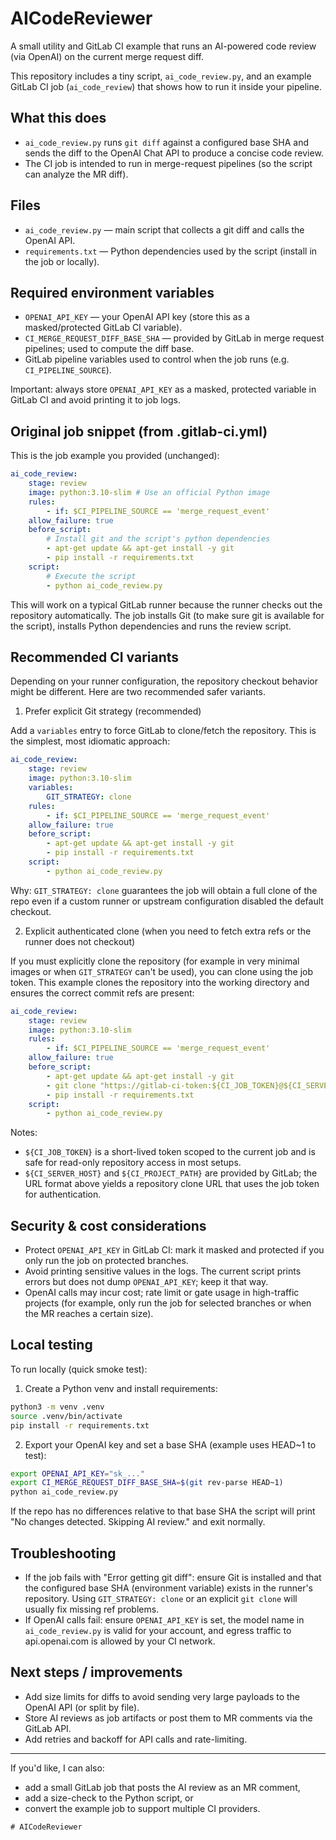 
# AICodeReviewer

A small utility and GitLab CI example that runs an AI-powered code review (via OpenAI) on the current merge request diff.

This repository includes a tiny script, `ai_code_review.py`, and an example GitLab CI job (`ai_code_review`) that shows how to run it inside your pipeline.

## What this does

- `ai_code_review.py` runs `git diff` against a configured base SHA and sends the diff to the OpenAI Chat API to produce a concise code review.
- The CI job is intended to run in merge-request pipelines (so the script can analyze the MR diff).

## Files

- `ai_code_review.py` — main script that collects a git diff and calls the OpenAI API.
- `requirements.txt` — Python dependencies used by the script (install in the job or locally).

## Required environment variables

- `OPENAI_API_KEY` — your OpenAI API key (store this as a masked/protected GitLab CI variable).
- `CI_MERGE_REQUEST_DIFF_BASE_SHA` — provided by GitLab in merge request pipelines; used to compute the diff base.
- GitLab pipeline variables used to control when the job runs (e.g. `CI_PIPELINE_SOURCE`).

Important: always store `OPENAI_API_KEY` as a masked, protected variable in GitLab CI and avoid printing it to job logs.

## Original job snippet (from .gitlab-ci.yml)

This is the job example you provided (unchanged):

```yaml
ai_code_review:
	stage: review
	image: python:3.10-slim # Use an official Python image
	rules:
		- if: $CI_PIPELINE_SOURCE == 'merge_request_event'
	allow_failure: true
	before_script:
		# Install git and the script's python dependencies
		- apt-get update && apt-get install -y git
		- pip install -r requirements.txt
	script:
		# Execute the script
		- python ai_code_review.py
```

This will work on a typical GitLab runner because the runner checks out the repository automatically. The job installs Git (to make sure git is available for the script), installs Python dependencies and runs the review script.

## Recommended CI variants

Depending on your runner configuration, the repository checkout behavior might be different. Here are two recommended safer variants.

1) Prefer explicit Git strategy (recommended)

Add a `variables` entry to force GitLab to clone/fetch the repository. This is the simplest, most idiomatic approach:

```yaml
ai_code_review:
	stage: review
	image: python:3.10-slim
	variables:
		GIT_STRATEGY: clone
	rules:
		- if: $CI_PIPELINE_SOURCE == 'merge_request_event'
	allow_failure: true
	before_script:
		- apt-get update && apt-get install -y git
		- pip install -r requirements.txt
	script:
		- python ai_code_review.py
```

Why: `GIT_STRATEGY: clone` guarantees the job will obtain a full clone of the repo even if a custom runner or upstream configuration disabled the default checkout.

2) Explicit authenticated clone (when you need to fetch extra refs or the runner does not checkout)

If you must explicitly clone the repository (for example in very minimal images or when `GIT_STRATEGY` can't be used), you can clone using the job token. This example clones the repository into the working directory and ensures the correct commit refs are present:

```yaml
ai_code_review:
	stage: review
	image: python:3.10-slim
	rules:
		- if: $CI_PIPELINE_SOURCE == 'merge_request_event'
	allow_failure: true
	before_script:
		- apt-get update && apt-get install -y git
		- git clone "https://gitlab-ci-token:${CI_JOB_TOKEN}@${CI_SERVER_HOST}/${CI_PROJECT_PATH}.git" .
		- pip install -r requirements.txt
	script:
		- python ai_code_review.py
```

Notes:
- `${CI_JOB_TOKEN}` is a short-lived token scoped to the current job and is safe for read-only repository access in most setups.
- `${CI_SERVER_HOST}` and `${CI_PROJECT_PATH}` are provided by GitLab; the URL format above yields a repository clone URL that uses the job token for authentication.

## Security & cost considerations

- Protect `OPENAI_API_KEY` in GitLab CI: mark it masked and protected if you only run the job on protected branches.
- Avoid printing sensitive values in the logs. The current script prints errors but does not dump `OPENAI_API_KEY`; keep it that way.
- OpenAI calls may incur cost; rate limit or gate usage in high-traffic projects (for example, only run the job for selected branches or when the MR reaches a certain size).

## Local testing

To run locally (quick smoke test):

1. Create a Python venv and install requirements:

```bash
python3 -m venv .venv
source .venv/bin/activate
pip install -r requirements.txt
```

2. Export your OpenAI key and set a base SHA (example uses HEAD~1 to test):

```bash
export OPENAI_API_KEY="sk_..."
export CI_MERGE_REQUEST_DIFF_BASE_SHA=$(git rev-parse HEAD~1)
python ai_code_review.py
```

If the repo has no differences relative to that base SHA the script will print "No changes detected. Skipping AI review." and exit normally.

## Troubleshooting

- If the job fails with "Error getting git diff": ensure Git is installed and that the configured base SHA (environment variable) exists in the runner's repository. Using `GIT_STRATEGY: clone` or an explicit `git clone` will usually fix missing ref problems.
- If OpenAI calls fail: ensure `OPENAI_API_KEY` is set, the model name in `ai_code_review.py` is valid for your account, and egress traffic to api.openai.com is allowed by your CI network.

## Next steps / improvements

- Add size limits for diffs to avoid sending very large payloads to the OpenAI API (or split by file).
- Store AI reviews as job artifacts or post them to MR comments via the GitLab API.
- Add retries and backoff for API calls and rate-limiting.

---

If you'd like, I can also:
- add a small GitLab job that posts the AI review as an MR comment,
- add a size-check to the Python script, or
- convert the example job to support multiple CI providers.

```
# AICodeReviewer
